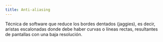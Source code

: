```yaml
---
title: Anti-aliasing
---
```

Técnica de software que reduce los bordes dentados (jaggies), es decir, aristas escalonadas donde debe haber curvas o líneas rectas, resultantes de pantallas con una baja resolución. 